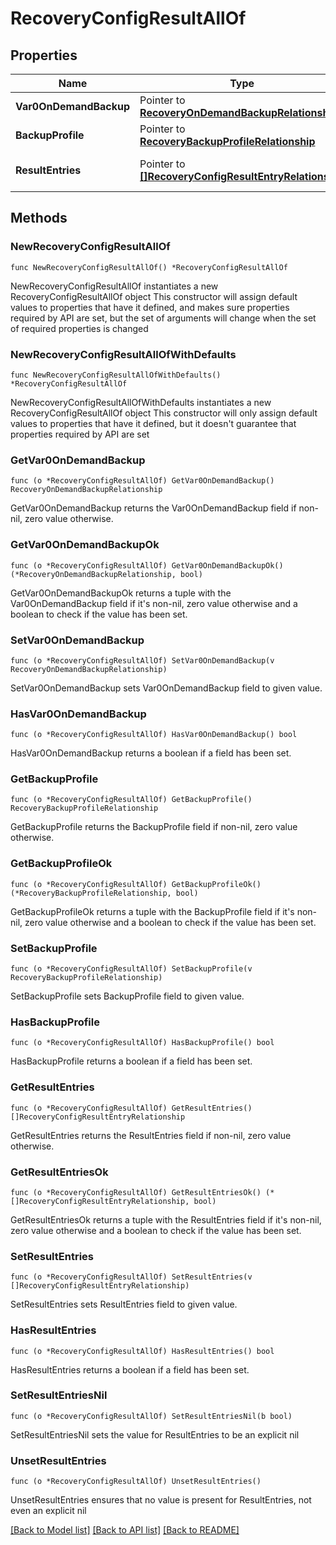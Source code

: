 # RecoveryConfigResultAllOf

## Properties

Name | Type | Description | Notes
------------ | ------------- | ------------- | -------------
**Var0OnDemandBackup** | Pointer to [**RecoveryOnDemandBackupRelationship**](recovery.OnDemandBackup.Relationship.md) |  | [optional] 
**BackupProfile** | Pointer to [**RecoveryBackupProfileRelationship**](recovery.BackupProfile.Relationship.md) |  | [optional] 
**ResultEntries** | Pointer to [**[]RecoveryConfigResultEntryRelationship**](recovery.ConfigResultEntry.Relationship.md) | An array of relationships to recoveryConfigResultEntry resources. | [optional] 

## Methods

### NewRecoveryConfigResultAllOf

`func NewRecoveryConfigResultAllOf() *RecoveryConfigResultAllOf`

NewRecoveryConfigResultAllOf instantiates a new RecoveryConfigResultAllOf object
This constructor will assign default values to properties that have it defined,
and makes sure properties required by API are set, but the set of arguments
will change when the set of required properties is changed

### NewRecoveryConfigResultAllOfWithDefaults

`func NewRecoveryConfigResultAllOfWithDefaults() *RecoveryConfigResultAllOf`

NewRecoveryConfigResultAllOfWithDefaults instantiates a new RecoveryConfigResultAllOf object
This constructor will only assign default values to properties that have it defined,
but it doesn't guarantee that properties required by API are set

### GetVar0OnDemandBackup

`func (o *RecoveryConfigResultAllOf) GetVar0OnDemandBackup() RecoveryOnDemandBackupRelationship`

GetVar0OnDemandBackup returns the Var0OnDemandBackup field if non-nil, zero value otherwise.

### GetVar0OnDemandBackupOk

`func (o *RecoveryConfigResultAllOf) GetVar0OnDemandBackupOk() (*RecoveryOnDemandBackupRelationship, bool)`

GetVar0OnDemandBackupOk returns a tuple with the Var0OnDemandBackup field if it's non-nil, zero value otherwise
and a boolean to check if the value has been set.

### SetVar0OnDemandBackup

`func (o *RecoveryConfigResultAllOf) SetVar0OnDemandBackup(v RecoveryOnDemandBackupRelationship)`

SetVar0OnDemandBackup sets Var0OnDemandBackup field to given value.

### HasVar0OnDemandBackup

`func (o *RecoveryConfigResultAllOf) HasVar0OnDemandBackup() bool`

HasVar0OnDemandBackup returns a boolean if a field has been set.

### GetBackupProfile

`func (o *RecoveryConfigResultAllOf) GetBackupProfile() RecoveryBackupProfileRelationship`

GetBackupProfile returns the BackupProfile field if non-nil, zero value otherwise.

### GetBackupProfileOk

`func (o *RecoveryConfigResultAllOf) GetBackupProfileOk() (*RecoveryBackupProfileRelationship, bool)`

GetBackupProfileOk returns a tuple with the BackupProfile field if it's non-nil, zero value otherwise
and a boolean to check if the value has been set.

### SetBackupProfile

`func (o *RecoveryConfigResultAllOf) SetBackupProfile(v RecoveryBackupProfileRelationship)`

SetBackupProfile sets BackupProfile field to given value.

### HasBackupProfile

`func (o *RecoveryConfigResultAllOf) HasBackupProfile() bool`

HasBackupProfile returns a boolean if a field has been set.

### GetResultEntries

`func (o *RecoveryConfigResultAllOf) GetResultEntries() []RecoveryConfigResultEntryRelationship`

GetResultEntries returns the ResultEntries field if non-nil, zero value otherwise.

### GetResultEntriesOk

`func (o *RecoveryConfigResultAllOf) GetResultEntriesOk() (*[]RecoveryConfigResultEntryRelationship, bool)`

GetResultEntriesOk returns a tuple with the ResultEntries field if it's non-nil, zero value otherwise
and a boolean to check if the value has been set.

### SetResultEntries

`func (o *RecoveryConfigResultAllOf) SetResultEntries(v []RecoveryConfigResultEntryRelationship)`

SetResultEntries sets ResultEntries field to given value.

### HasResultEntries

`func (o *RecoveryConfigResultAllOf) HasResultEntries() bool`

HasResultEntries returns a boolean if a field has been set.

### SetResultEntriesNil

`func (o *RecoveryConfigResultAllOf) SetResultEntriesNil(b bool)`

 SetResultEntriesNil sets the value for ResultEntries to be an explicit nil

### UnsetResultEntries
`func (o *RecoveryConfigResultAllOf) UnsetResultEntries()`

UnsetResultEntries ensures that no value is present for ResultEntries, not even an explicit nil

[[Back to Model list]](../README.md#documentation-for-models) [[Back to API list]](../README.md#documentation-for-api-endpoints) [[Back to README]](../README.md)


